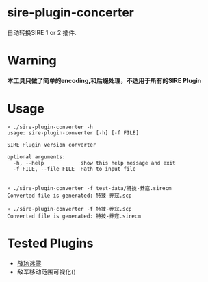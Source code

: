 # sire-plugin-concerter
自动转换SIRE 1 or 2 插件.

# Warning
**本工具只做了简单的encoding,和后缀处理，不适用于所有的SIRE Plugin**

# Usage

```
» ./sire-plugin-converter -h
usage: sire-plugin-converter [-h] [-f FILE]

SIRE Plugin version converter

optional arguments:
  -h, --help            show this help message and exit
  -f FILE, --file FILE  Path to input file


» ./sire-plugin-converter -f test-data/特技-养寇.sirecm
Converted file is generated: 特技-养寇.scp

» ./sire-plugin-converter -f 特技-养寇.scp
Converted file is generated: 特技-养寇.sirecm
```

# Tested Plugins

- [战场迷雾](http://san11pk.org/categories/1/packages/58)
- 敌军移动范围可视化()
